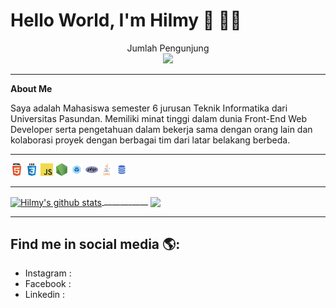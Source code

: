 # Hello World, I'm Hilmy 👋 👨‍💻

<p align="center"> 
  Jumlah Pengunjung<br>
  <img src="https://profile-counter.glitch.me/vo55my/count.svg" />
</p>
<hr>

**About Me**

Saya adalah Mahasiswa semester 6 jurusan Teknik Informatika dari Universitas Pasundan. Memiliki minat tinggi dalam dunia Front-End Web Developer serta pengetahuan dalam bekerja sama dengan orang lain dan kolaborasi proyek dengan berbagai tim dari latar belakang berbeda.

<hr>

<code><img height="20" alt="javascript" src="https://raw.githubusercontent.com/github/explore/80688e429a7d4ef2fca1e82350fe8e3517d3494d/topics/html/html.png"></code> <code><img height="20" alt="javascript" src="https://raw.githubusercontent.com/github/explore/80688e429a7d4ef2fca1e82350fe8e3517d3494d/topics/css/css.png"></code> <code><img height="20" alt="javascript" src="https://raw.githubusercontent.com/github/explore/80688e429a7d4ef2fca1e82350fe8e3517d3494d/topics/javascript/javascript.png"></code> <code><img height="20" alt="nodejs" src="https://raw.githubusercontent.com/github/explore/80688e429a7d4ef2fca1e82350fe8e3517d3494d/topics/nodejs/nodejs.png"></code> <code><img height="20" alt="javascript" src="https://raw.githubusercontent.com/github/explore/80688e429a7d4ef2fca1e82350fe8e3517d3494d/topics/webpack/webpack.png"></code> <code><img height="20" alt="javascript" src="https://raw.githubusercontent.com/github/explore/80688e429a7d4ef2fca1e82350fe8e3517d3494d/topics/php/php.png"></code> <code><img height="20" alt="javascript" src="https://raw.githubusercontent.com/github/explore/80688e429a7d4ef2fca1e82350fe8e3517d3494d/topics/java/java.png"></code> <code><img height="20" alt="javascript" src="https://raw.githubusercontent.com/github/explore/80688e429a7d4ef2fca1e82350fe8e3517d3494d/topics/sql/sql.png"></code>

<hr>
<a href="https://github.com/vo55my/github-readme-stats">
  <img align="center" src="https://github-readme-stats.vercel.app/api?username=vo55my&show_icons=true&include_all_commits=true&theme=tokyonight#gh-dark-mode-only" alt="Hilmy's github stats" />
</a>___________
<a href="https://github.com/vo55my/github-readme-stats">
  <img align="center" src="https://github-readme-stats.vercel.app/api/top-langs/?username=vo55my&layout=compact&theme=tokyonight#gh-dark-mode-only" />
</a>

<br>
<hr>

## Find me in social media 🌎:

- Instagram :
- Facebook :
- Linkedin :
